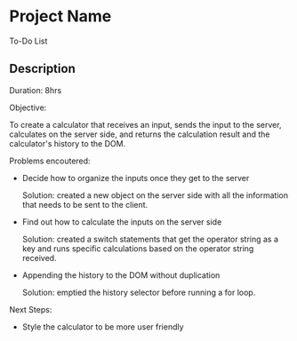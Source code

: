 # Project Name

To-Do List 

## Description

Duration: 8hrs

Objective: 

To create a calculator that receives an input, sends the input to the server, calculates on the server side, and returns the calculation result and the calculator's history to the DOM.

Problems encoutered:

- Decide how to organize the inputs once they get to the server

    Solution: created a new object on the server side with all the information that needs to be sent to the client.

- Find out how to calculate the inputs on the server side

    Solution: created a switch statements that get the operator string as a key and runs specific calculations based on the operator string received.

- Appending the history to the DOM without duplication

    Solution: emptied the history selector before running a for loop.

Next Steps: 

- Style the calculator to be more user friendly
